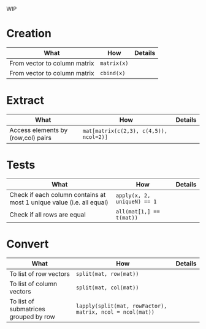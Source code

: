 WIP 

# Creation
| What | How | Details |
|---|---|---|
| From vector to column matrix | `matrix(x)` | |
| From vector to column matrix | `cbind(x)` | |

# Extract
| What | How | Details |
|---|---|---|
| Access elements by (row,col) pairs | `mat[matrix(c(2,3), c(4,5)), ncol=2)]` | |

# Tests
| What | How | Details |
|---|---|---|
| Check if each column contains at most 1 unique value (i.e. all equal) | `apply(x, 2, uniqueN) == 1` | |
| Check if all rows are equal | `all(mat[1,] == t(mat))` | |

# Convert
| What | How | Details |
|---|---|---|
| To list of row vectors | `split(mat, row(mat))` | |
| To list of column vectors | `split(mat, col(mat))` | |
| To list of submatrices grouped by row | `lapply(split(mat, rowFactor), matrix, ncol = ncol(mat))` | |
